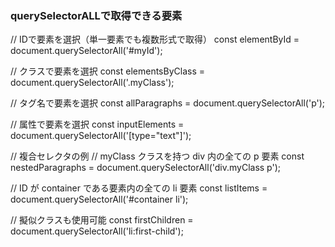 ### querySelectorALLで取得できる要素

// IDで要素を選択（単一要素でも複数形式で取得）
const elementById = document.querySelectorAll('#myId');

// クラスで要素を選択
const elementsByClass = document.querySelectorAll('.myClass');

// タグ名で要素を選択
const allParagraphs = document.querySelectorAll('p');

// 属性で要素を選択
const inputElements = document.querySelectorAll('[type="text"]');

// 複合セレクタの例
// myClass クラスを持つ div 内の全ての p 要素
const nestedParagraphs = document.querySelectorAll('div.myClass p');

// ID が container である要素内の全ての li 要素
const listItems = document.querySelectorAll('#container li');

// 擬似クラスも使用可能
const firstChildren = document.querySelectorAll('li:first-child');